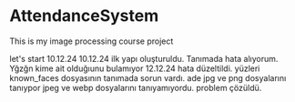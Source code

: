 # AttendanceSystem

This is my image processing course project

let's start 10.12.24
10.12.24 ilk yapı oluşturuldu. Tanımada hata alıyorum. Yğzğn kime ait olduğıunu bulamıyor
12.12.24 hata düzeltildi. yüzleri known_faces dosyasının tanımada sorun vardı. ade jpg ve png dosyalarını tanıypor jpeg ve webp dosyalarını tanıyamıyordu. problem çözüldü.